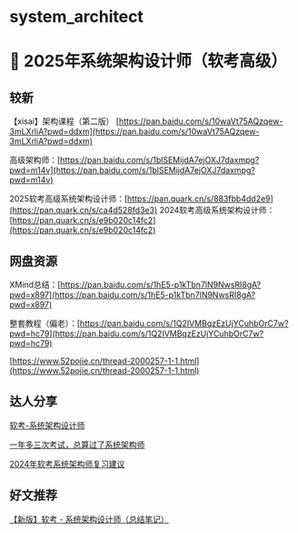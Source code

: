 # system_architect
# 💯 2025年系统架构设计师（软考高级）

## 较新

【xisai】架构课程（第二版） [https://pan.baidu.com/s/10waVt75AQzqew-3mLXrliA?pwd=ddxm](https://pan.baidu.com/s/10waVt75AQzqew-3mLXrliA?pwd=ddxm)

高级架构师：[https://pan.baidu.com/s/1blSEMijdA7ejOXJ7daxmpg?pwd=m14v](https://pan.baidu.com/s/1blSEMijdA7ejOXJ7daxmpg?pwd=m14v)

2025软考高级系统架构设计师：[https://pan.quark.cn/s/883fbb4dd2e9](https://pan.quark.cn/s/ca4d528fd3e3)
2024软考高级系统架构设计师：[https://pan.quark.cn/s/e9b020c14fc2](https://pan.quark.cn/s/e9b020c14fc2)


## 网盘资源

XMind总结：[https://pan.baidu.com/s/1hE5-p1kTbn7lN9NwsRI8gA?pwd=x897](https://pan.baidu.com/s/1hE5-p1kTbn7lN9NwsRI8gA?pwd=x897)

整套教程（偏老）：[https://pan.baidu.com/s/1Q2IVMBqzEzUjYCuhbOrC7w?pwd=hc79](https://pan.baidu.com/s/1Q2IVMBqzEzUjYCuhbOrC7w?pwd=hc79)

[https://www.52pojie.cn/thread-2000257-1-1.html](https://www.52pojie.cn/thread-2000257-1-1.html)

## 达人分享

[软考-系统架构设计师](https://o8obptw4qh.feishu.cn/docx/OyPcdhn9yovg6KxaAOzccrEJnsh)

[一年多三次考试，总算过了系统架构师](https://juejin.cn/post/7449570539884265524)

[2024年软考系统架构师复习建议](https://juejin.cn/post/7384636994981920806)

## 好文推荐

[【新版】软考 - 系统架构设计师（总结笔记）](https://blog.csdn.net/weixin_30197685/article/details/132797803)





